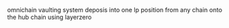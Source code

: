 omnichain vaulting system deposis into one lp position from any chain onto the hub chain using layerzero
